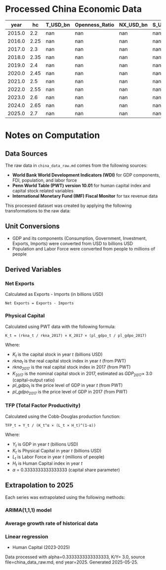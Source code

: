 
# Processed China Economic Data

| year | hc | T_USD_bn | Openness_Ratio | NX_USD_bn | S_USD_bn | S_pub_USD_bn | S_priv_USD_bn | Saving_Rate |
|---|---|---|---|---|---|---|---|---|
| 2015.0 | 2.2 | nan | nan | nan | nan | nan | nan | nan |
| 2016.0 | 2.25 | nan | nan | nan | nan | nan | nan | nan |
| 2017.0 | 2.3 | nan | nan | nan | nan | nan | nan | nan |
| 2018.0 | 2.35 | nan | nan | nan | nan | nan | nan | nan |
| 2019.0 | 2.4 | nan | nan | nan | nan | nan | nan | nan |
| 2020.0 | 2.45 | nan | nan | nan | nan | nan | nan | nan |
| 2021.0 | 2.5 | nan | nan | nan | nan | nan | nan | nan |
| 2022.0 | 2.55 | nan | nan | nan | nan | nan | nan | nan |
| 2023.0 | 2.6 | nan | nan | nan | nan | nan | nan | nan |
| 2024.0 | 2.65 | nan | nan | nan | nan | nan | nan | nan |
| 2025.0 | 2.7 | nan | nan | nan | nan | nan | nan | nan |


# Notes on Computation

## Data Sources
The raw data in `china_data_raw.md` comes from the following sources:

- **World Bank World Development Indicators (WDI)** for GDP components, FDI, population, and labor force
- **Penn World Table (PWT) version 10.01** for human capital index and capital stock related variables
- **International Monetary Fund (IMF) Fiscal Monitor** for tax revenue data

This processed dataset was created by applying the following transformations to the raw data:

## Unit Conversions
- GDP and its components (Consumption, Government, Investment, Exports, Imports) were converted from USD to billions USD
- Population and Labor Force were converted from people to millions of people

## Derived Variables
### Net Exports
Calculated as Exports - Imports (in billions USD)
```
Net Exports = Exports - Imports
```

### Physical Capital
Calculated using PWT data with the following formula:
```
K_t = (rkna_t / rkna_2017) × K_2017 × (pl_gdpo_t / pl_gdpo_2017)
```
Where:
- $K_t$ is the capital stock in year $t$ (billions USD)
- $rkna_t$ is the real capital stock index in year $t$ (from PWT)
- $rkna_{2017}$ is the real capital stock index in 2017 (from PWT)
- $K_{2017}$ is the nominal capital stock in 2017, estimated as
  $GDP_{2017} \times$ 3.0 (capital-output ratio)
- $pl\_gdpo_t$ is the price level of GDP in year $t$ (from PWT)
- $pl\_gdpo_{2017}$ is the price level of GDP in 2017 (from PWT)

### TFP (Total Factor Productivity)
Calculated using the Cobb-Douglas production function:
```
TFP_t = Y_t / (K_t^α × (L_t × H_t)^(1-α))
```
Where:
- $Y_t$ is GDP in year $t$ (billions USD)
- $K_t$ is Physical Capital in year $t$ (billions USD)
- $L_t$ is Labor Force in year $t$ (millions of people)
- $H_t$ is Human Capital index in year $t$
- $\alpha$ = 0.3333333333333333 (capital share parameter)

## Extrapolation to 2025
Each series was extrapolated using the following methods:

### ARIMA(1,1,1) model


### Average growth rate of historical data


### Linear regression

- Human Capital (2023-2025)







Data processed with alpha=0.3333333333333333, K/Y= 3.0, source file=china_data_raw.md,
end year=2025. Generated 2025-05-25.

